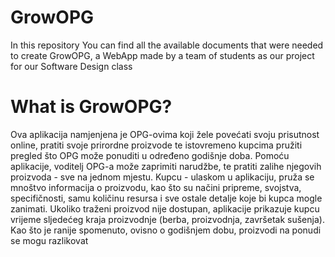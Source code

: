 # GrowOPG
In this repository You can find all the available documents that were needed to create GrowOPG, a WebApp made by a team of students as our project for our Software Design class

<h1>What is GrowOPG?</h1>
Ova aplikacija namjenjena je OPG-ovima koji žele povećati svoju prisutnost online, pratiti svoje prirordne proizvode te istovremeno kupcima pružiti pregled što OPG može ponuditi u određeno godišnje doba. Pomoću aplikacije, voditelj OPG-a može zaprimiti narudžbe, te pratiti zalihe njegovih proizvoda - sve na jednom mjestu. Kupcu - ulaskom u aplikaciju, pruža se mnoštvo informacija o proizvodu, kao što su načini pripreme, svojstva, specifičnosti, samu količinu resursa i sve ostale detalje koje bi kupca mogle zanimati. Ukoliko traženi proizvod nije dostupan, aplikacije prikazuje kupcu vrijeme sljedećeg kraja proizvodnje (berba, proizvodnja, završetak sušenja). Kao što je ranije spomenuto, ovisno o godišnjem dobu, proizvodi na ponudi se mogu razlikovat
